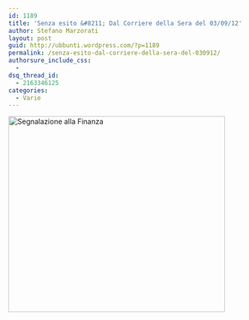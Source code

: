 ```yaml
---
id: 1189
title: 'Senza esito &#8211; Dal Corriere della Sera del 03/09/12'
author: Stefano Marzorati
layout: post
guid: http://ubbunti.wordpress.com/?p=1189
permalink: /senza-esito-dal-corriere-della-sera-del-030912/
authorsure_include_css:
  - 
dsq_thread_id:
  - 2163346125
categories:
  - Varie
---
```

[<img src="http://res.cloudinary.com/marzorati-co/image/upload/v1408108014/lettera_py6lxw.png" alt="Segnalazione alla Finanza" width="431" height="391" class="aligncenter size-full wp-image-1190" />][1]

 [1]: http://res.cloudinary.com/marzorati-co/image/upload/v1408108014/lettera_py6lxw.png